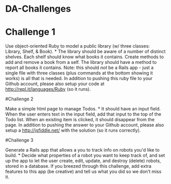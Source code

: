 # DA-Challenges
# Challenge 1

Use object-oriented Ruby to model a public library (w/ three classes: Library, Shelf, & Book). *
The library should be aware of a number of distinct shelves. Each shelf should know what books it contains. Create methods to add and remove a book from a self. The library should have a method to report all books it contains. Note: this should *not* be a Rails app - just a single file with three classes (plus commands at the bottom showing it works) is all that is needed. In addition to pushing this ruby file to your Github account, please also setup your code at http://repl.it/languages/Ruby (so it runs).

#Challenge 2

Make a simple html page to manage Todos. *
It should have an input field. When the user enters text in the input field, add that input to the top of the Todo list. When an existing item is clicked, it should disappear from the page. In addition to pushing the answer to your Github account, please also setup a http://jsfiddle.net/ with the solution (so it runs correctly).

#Challenge 3

Generate a Rails app that allows a you to track info on robots you'd like to build. *
Decide what properties of a robot you want to keep track of, and set up the app to let the user create, edit, update, and destroy (delete) robots, stored in a database. If you breezed through this challenge, add extra features to this app (be creative) and tell us what you did so we don’t miss it.

